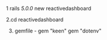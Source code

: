 1 rails _5.0.0_ new reactivedashboard

2.cd reactivedashboard

3. gemfile -
 gem "keen"
 gem "dotenv"
